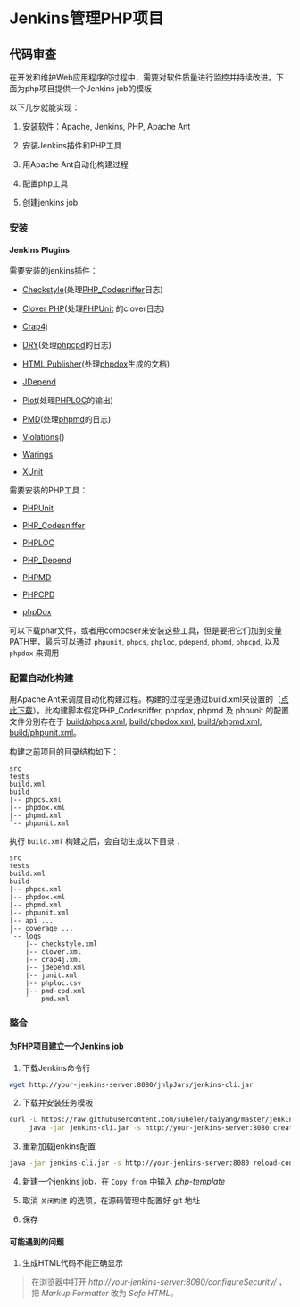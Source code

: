 # Jenkins管理PHP项目

## 代码审查

在开发和维护Web应用程序的过程中，需要对软件质量进行监控并持续改进。下面为php项目提供一个Jenkins job的模板

以下几步就能实现：

1. 安装软件：Apache, Jenkins, PHP, Apache Ant

2. 安装Jenkins插件和PHP工具

3. 用Apache Ant自动化构建过程

4. 配置php工具

5. 创建jenkins job

### 安装

#### Jenkins Plugins

需要安装的jenkins插件：

* [Checkstyle](http://wiki.jenkins-ci.org/display/JENKINS/Checkstyle+Plugin)(处理[PHP_Codesniffer](https://github.com/squizlabs/PHP_CodeSniffer)日志)

* [Clover PHP](http://wiki.jenkins-ci.org/display/JENKINS/Clover+PHP+Plugin)(处理[PHPUnit](https://github.com/squizlabs/PHP_CodeSniffer) 的clover日志)

* [Crap4j](http://wiki.jenkins-ci.org/display/JENKINS/Crap4J+Plugin)

* [DRY](http://wiki.jenkins-ci.org/display/JENKINS/DRY+Plugin)(处理[phpcpd](https://github.com/sebastianbergmann/phpcpd)的日志)

* [HTML Publisher](http://wiki.jenkins-ci.org/display/JENKINS/HTML+Publisher+Plugin)(处理[phpdox](http://phpdox.de/)生成的文档)

* [JDepend](http://wiki.jenkins-ci.org/display/JENKINS/JDepend+Plugin)

* [Plot](http://wiki.jenkins-ci.org/display/JENKINS/Plot+Plugin)(处理[PHPLOC](https://github.com/sebastianbergmann/phploc)的输出)

* [PMD](http://wiki.jenkins-ci.org/display/JENKINS/PMD+Plugin)(处理[phpmd](http://phpmd.org/)的日志)

* [Violations](http://wiki.jenkins-ci.org/display/JENKINS/Violations)()

* [Warings](https://wiki.jenkins-ci.org/display/JENKINS/Warnings+Plugin)

* [XUnit](http://wiki.jenkins-ci.org/display/JENKINS/xUnit+Plugin)

需要安装的PHP工具：

* [PHPUnit](https://github.com/squizlabs/PHP_CodeSniffer)

* [PHP_Codesniffer](https://github.com/squizlabs/PHP_CodeSniffer)

* [PHPLOC](https://github.com/sebastianbergmann/phploc)

* [PHP_Depend](http://pdepend.org/)

* [PHPMD](http://phpmd.org/)

* [PHPCPD](https://github.com/sebastianbergmann/phpcpd)

* [phpDox](http://phpdox.de/)

可以下载phar文件，或者用composer来安装这些工具，但是要把它们加到变量PATH里，最后可以通过 `phpunit`, `phpcs`, `phploc`, `pdepend`, `phpmd`, `phpcpd`, 以及 `phpdox` 来调用


### 配置自动化构建

用Apache Ant来调度自动化构建过程。构建的过程是通过build.xml来设置的（[点此下载](https://github.com/suhelen/baiyang/blob/master/jenkins/build.xml)）。此构建脚本假定PHP_Codesniffer, phpdox, phpmd 及 phpunit 的配置文件分别存在于 [build/phpcs.xml](https://github.com/suhelen/baiyang/blob/master/jenkins/phpcs.xml), [build/phpdox.xml](https://github.com/suhelen/baiyang/blob/master/jenkins/phpdox.xml), [build/phpmd.xml](https://github.com/suhelen/baiyang/blob/master/jenkins/phpmd.xml), [build/phpunit.xml](https://github.com/suhelen/baiyang/blob/master/jenkins/phpunit.xml)。

构建之前项目的目录结构如下：

```
src
tests
build.xml
build
|-- phpcs.xml
|-- phpdox.xml
|-- phpmd.xml
`-- phpunit.xml
```

执行 `build.xml` 构建之后，会自动生成以下目录：

```
src
tests
build.xml
build
|-- phpcs.xml
|-- phpdox.xml
|-- phpmd.xml
|-- phpunit.xml
|-- api ...
|-- coverage ...
`-- logs
    |-- checkstyle.xml
    |-- clover.xml
    |-- crap4j.xml
    |-- jdepend.xml
    |-- junit.xml
    |-- phploc.csv
    |-- pmd-cpd.xml
    `-- pmd.xml
```

### 整合


#### 为PHP项目建立一个Jenkins job

1. 下载Jenkins命令行

```bash
wget http://your-jenkins-server:8080/jnlpJars/jenkins-cli.jar
```

2. 下载并安装任务模板

```bash
curl -L https://raw.githubusercontent.com/suhelen/baiyang/master/jenkins/config.xml | \
     java -jar jenkins-cli.jar -s http://your-jenkins-server:8080 create-job php-template
```

3. 重新加载jenkins配置

```bash
java -jar jenkins-cli.jar -s http://your-jenkins-server:8080 reload-configuration
```

4. 新建一个jenkins job，在 `Copy from` 中输入 *php-template* 

5. 取消 `关闭构建` 的选项，在源码管理中配置好 git 地址

6. 保存

#### 可能遇到的问题

1. 生成HTML代码不能正确显示

> 在浏览器中打开 *http://your-jenkins-server:8080/configureSecurity/* ，把 *Markup Formatter* 改为 *Safe HTML*。